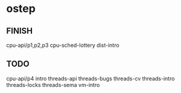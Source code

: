 # ostep

## FINISH

cpu-api/p1,p2,p3
cpu-sched-lottery
dist-intro

## TODO

cpu-api/p4
intro
threads-api
threads-bugs
threads-cv
threads-intro
threads-locks
threads-sema
vm-intro
